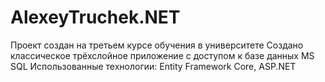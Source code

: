 # AlexeyTruchek.NET
Проект создан на третьем курсе обучения в университете
Создано классическое трёхслойное приложение с доступом к базе данных MS SQL
Использованные технологии: Entity Framework Core, ASP.NET
